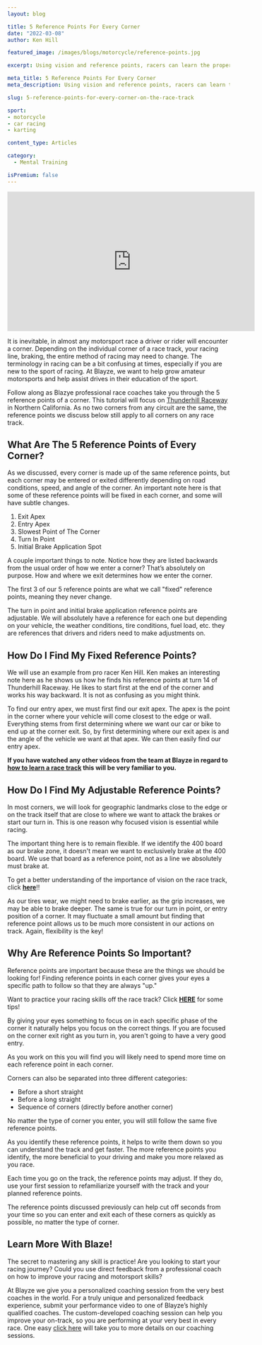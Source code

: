```yaml
---
layout: blog

title: 5 Reference Points For Every Corner
date: "2022-03-08"
author: Ken Hill

featured_image: /images/blogs/motorcycle/reference-points.jpg

excerpt: Using vision and reference points, racers can learn the proper methods for handling any corner on any race track.

meta_title: 5 Reference Points For Every Corner
meta_description: Using vision and reference points, racers can learn the proper methods for handling any corner on any race track.

slug: 5-reference-points-for-every-corner-on-the-race-track

sport:
- motorcycle
- car racing
- karting

content_type: Articles

category:
  - Mental Training

isPremium: false
---
```


<iframe width="560" height="315" src="https://www.youtube.com/embed/hJEUEein4Uw" title="YouTube video player" frameborder="0" allow="accelerometer; autoplay; clipboard-write; encrypted-media; gyroscope; picture-in-picture" allowfullscreen></iframe>

It is inevitable, in almost any motorsport race a driver or rider will encounter a corner. Depending on the individual corner of a race track, your racing line, braking, the entire method of racing may need to change. The terminology in racing can be a bit confusing at times, especially if you are new to the sport of racing. At Blayze, we want to help grow amateur motorsports and help assist drives in their education of the sport.

Follow along as Blazye professional race coaches take you through the 5 reference points of a corner. This tutorial will focus on [Thunderhill Raceway](https://thunderhill.com/) in Northern California. As no two corners from any circuit are the same, the reference points we discuss below still apply to all corners on any race track.

## What Are The 5 Reference Points of Every Corner?

As we discussed, every corner is made up of the same reference points, but each corner may be entered or exited differently depending on road conditions, speed, and angle of the corner. An important note here is that some of these reference points will be fixed in each corner, and some will have subtle changes.

1. Exit Apex
2. Entry Apex
3. Slowest Point of The Corner
4. Turn In Point
5. Initial Brake Application Spot

A couple important things to note. Notice how they are listed backwards from the usual order of how we enter a corner? That’s absolutely on purpose. How and where we exit determines how we enter the corner.

The first 3 of our 5 reference points are what we call "fixed" reference points, meaning they never change.

The turn in point and initial brake application reference points are adjustable. We will absolutely have a reference for each one but depending on your vehicle, the weather conditions, tire conditions, fuel load, etc. they are references that drivers and riders need to make adjustments on.

## How Do I Find My Fixed Reference Points?

We will use an example from pro racer Ken Hill. Ken makes an interesting note here as he shows us how he finds his reference points at turn 14 of Thunderhill Raceway.  He likes to start first at the end of the corner and works his way backward. It is not as confusing as you might think.

To find our entry apex, we must first find our exit apex. The apex is the point in the corner where your vehicle will come closest to the edge or wall. Everything stems from first determining where we want our car or bike to end up at the corner exit. So, by first determining where our exit apex is and the angle of the vehicle we want at that apex. We can then easily find our entry apex.

**If you have watched any other videos from the team at Blayze in regard to [how to learn a race track](https://blayze.io/blog/car-racing/how-to-learn-a-race-track-part-1) this will be very familiar to you.**

## How Do I Find My Adjustable Reference Points?

In most corners, we will look for geographic landmarks close to the edge or on the track itself that are close to where we want to attack the brakes or start our turn in. This is one reason why focused vision is essential while racing.

The important thing here is to remain flexible. If we identify the 400 board as our brake zone, it doesn't mean we want to exclusively brake at the 400 board. We use that board as a reference point, not as a line we absolutely must brake at.

To get a better understanding of the importance of vision on the race track, click **[here](https://blayze.io/blog/car-racing/vision-on-the-racetrack-where-to-look-while-racing)**!!

As our tires wear, we might need to brake earlier, as the grip increases, we may be able to brake deeper. The same is true for our turn in point, or entry position of a corner. It may fluctuate a small amount but finding that reference point allows us to be much more consistent in our actions on track. Again, flexibility is the key!

## Why Are Reference Points So Important?

Reference points are important because these are the things we should be looking for! Finding reference points in each corner gives your eyes a specific path to follow so that they are always "up."

Want to practice your racing skills off the race track? Click **[HERE](https://blayze.io/blog/car-racing/learn-to-drive-like-a-professional-racecar-driver)** for some tips!

By giving your eyes something to focus on in each specific phase of the corner it naturally helps you focus on the correct things. If you are focused on the corner exit right as you turn in, you aren't going to have a very good entry.

As you work on this you will find you will likely need to spend more time on each reference point in each corner.

Corners can also be separated into three different categories:

- Before a short straight
- Before a long straight
- Sequence of corners (directly before another corner)

No matter the type of corner you enter, you will still follow the same five reference points.

As you identify these reference points, it helps to write them down so you can understand the track and get faster. The more reference points you identify, the more beneficial to your driving and make you more relaxed as you race.

Each time you go on the track, the reference points may adjust. If they do, use your first session to refamiliarize yourself with the track and your planned reference points.

The reference points discussed previously can help cut off seconds from your time so you can enter and exit each of these corners as quickly as possible, no matter the type of corner.

## Learn More With Blaze!

The secret to mastering any skill is practice! Are you looking to start your racing journey? Could you use direct feedback from a professional coach on how to improve your racing and motorsport skills?

At Blayze we give you a personalized coaching session from the very best coaches in the world. For a truly unique and personalized feedback experience, submit your performance video to one of Blayze’s highly qualified coaches. The custom-developed coaching session can help you improve your on-track, so you are performing at your very best in every race. One easy [click here](https://blayze.io/) will take you to more details on our coaching sessions.
